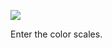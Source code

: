 ![](https://db-feed.s3.amazonaws.com/legacy/engine_failure-1536256932759.gif)

Enter the color scales.
